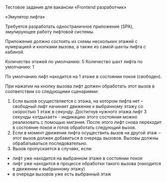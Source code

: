 Тестовое задание для вакансии «Frontend разработчик»

«Эмулятор лифта»

Требуется разработать одностраничное приложение (SPA), эмулирующее работу лифтовой системы.

Приложение должно состоять из схемы нескольких этажей с нумерацией и кнопками вызова, а также из самой шахты лифта с кабиной.

Количество этажей по умолчанию: 5
Количество шахт лифта по умолчанию: 1

По умолчанию лифт находится на 1 этаже в состоянии покоя (свободен).

При нажатии на кнопку вызова лифт должен обработать этот вызов в соответствии со следующими сценариями:
1.    Если вызов осуществляется с этажа, на котором лифта нет – свободный лифт начинает движение к выбранному этажу со скоростью 1 этаж в секунду. 
Достигнув нужного этажа лифт 3 секунды «отдыхает» - индикацию этого состояния можно реализовать с помощью мигания.
После этого лифт снова переходит в состояние покоя и готов обработать следующий вызов.
2.    Если в момент движения лифта осуществить вызов на другой этаж – этот вызов должен добавиться в очередь вызовов.
Вызовы должны обрабатываться последовательно.
3.    Вызов пропускается в случаях, если:
- лифт уже находится на выбранном этаже в состоянии покоя
- лифт уже находится в процессе обработки такого вызова (находится в движении к выбранному этажу)
- в очереди вызовов уже есть выбранный этаж


